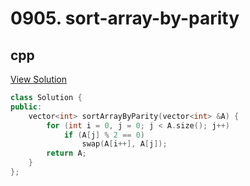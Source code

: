 # 0905. sort-array-by-parity

## cpp

[View Solution](0905-sort-array-by-parity.cpp)


```cpp
class Solution {
public:
    vector<int> sortArrayByParity(vector<int> &A) {
        for (int i = 0, j = 0; j < A.size(); j++)
            if (A[j] % 2 == 0)
                swap(A[i++], A[j]);
        return A;
    }
};
```
